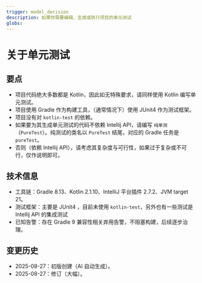 ```yaml
---
trigger: model_decision
description: 如果你需要编辑、生成或执行项目的单元测试
globs: 
---
```


# 关于单元测试

## 要点

- 项目代码绝大多数都是 Kotlin，因此如无特殊要求，请同样使用 Kotlin 编写单元测试。
- 项目使用 Gradle 作为构建工具，（通常情况下）使用 JUnit4 作为测试框架。
- 项目没有对 `kotlin-test` 的依赖。
- 如果要为其生成单元测试的代码不依赖 Intellij API，请编写 `纯单测`（`PureTest`）。纯测试的类名以 `PureTest` 结尾，对应的 Gradle 任务是 `pureTest`。
- 否则（依赖 Intellij API），请考虑其复杂度与可行性，如果过于复杂或不可行，仅作说明即可。

## 技术信息

- 工具链：Gradle 8.13、Kotlin 2.1.10、IntelliJ 平台插件 2.7.2、JVM target 21。
- 测试框架：主要是 JUnit4 ，目前未使用 `kotlin-test`，另外也有一些测试是 Intellij API 的集成测试
- 已知告警：存在 Gradle 9 兼容性相关弃用告警，不阻塞构建，后续逐步治理。

## 变更历史
- 2025-08-27：初版创建（AI 自动生成）。
- 2025-08-27：修订（大幅）。